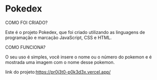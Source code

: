 # Pokedex
<p>COMO FOI CRIADO?</p>
Este é o projeto Pokedex, que foi criado utilizando as linguagens de programação e marcação JavaScript, CSS e HTML.
<p>COMO FUNCIONA?</p>  
O seu uso é simples, você insere o nome ou o número do pokemon e é mostrada uma imagem com o nome desse pokemon.

link do projeto:https://pr0j3t0-p0k3d3x.vercel.app/
